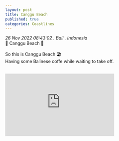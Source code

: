 ```yaml
---
layout: post
title: Canggu Beach
published: true
categories: Coastlines
---
```

_26 Nov 2022 08:43:02 . Bali . Indonesia_
<br>
📍 Canggu Beach 📍
<br>
<br>
So this is Canggu Beach 🏖️
<br>
Having some Balinese coffe while waiting to take off.
<br>
<!--more-->
<br>
<iframe width="350" height="200" src="https://www.youtube.com/embed/GhsOfyExsmU" frameborder="0" allow="accelerometer; autoplay; encrypted-media; gyroscope; picture-in-picture" allowfullscreen></iframe>

